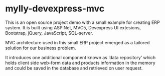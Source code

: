 # mylly-devexpress-mvc
This is an open source project demo with a small example for creating ERP system. It is built using ASP.Net, MVC5, Devexpress UI extesions, Bootstrap, jQuery, JavaScript, SQL-server.

MVC architecture used in this small ERP project emerged as a tailored solution for our business problem.

It introduces one additional component known as ‘data repository’ which holds client side web-form data and products information in the memory and could be saved in the database and retrieved on user request.
